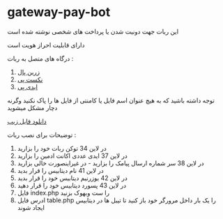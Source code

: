 # gateway-pay-bot
این ربات جهت دونیت شدن یا پرداخت های شخصی نوشته شده است 

دارای قابلیت احراز هویت است

درگاه های متصل به ربات :
1) [زرین پال](https://zarinpal.com)
2) [نکست پی](https://nextpay.org)
3) [ایدی پی](https://idpay.ir)

توجه داشته باشید که به هیچ عنوان اسم فایل یا کامنتی از فایل ها را پاک نکنید وگرنه دچار مشکل میشوید

[دانلود فایل زیپ](https://github.com/MrLotfi696/gateway-pay-bot/archive/refs/heads/main.zip)

توضیحات برای نصب ربات :
1) در لاین 34 توکن ربات خود را بزارید
2) در لاین 37 ایدی عددی اکانت ادمین را بزارید
3) در لاین 38 سر شماره ارسال پیامک را بزارید - در غیراینصورت خالی بزارید
4) در لاین 41 نام دیتابیس را قرار بدید
5) در لاین 42 یوزرنیم دیتابیس خود را قرار بدید
6) در لاین 43 پسورد دیتابیس خود را قرار دهید
7) فایل index.php را ست وبهوک بزنید
8) ادرس فایل table.php را یک بار داخل مرورگر خود باز کنید تا تیبل ها در دیتابیس ایجاد شوند
